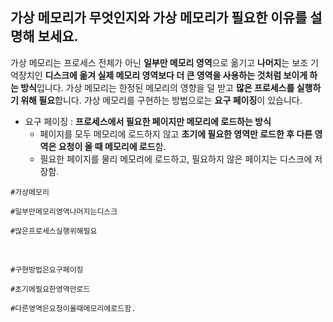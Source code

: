 ## 가상 메모리가 무엇인지와 가상 메모리가 필요한 이유를 설명해 보세요.

가상 메모리는 프로세스 전체가 아닌 **일부만 메모리 영역**으로 옮기고 **나머지**는 보조 기억장치인 **디스크에 옮겨 실제 메모리 영역보다 더 큰 영역을 사용하는 것처럼 보이게 하는 방식**입니다. 가상 메모리는 한정된 메모리의 영향을 덜 받고 **많은 프로세스를 실행하기 위해 필요**합니다. 가상 메모리를 구현하는 방법으로는 **요구 페이징**이 있습니다.

- 요구 페이징 : **프로세스에서 필요한 페이지만 메모리에 로드하는 방식**
  - 페이지를 모두 메모리에 로드하지 않고 **초기에 필요한 영역만 로드한 후 다른 영역은 요청이 올 때 메모리에 로드**함.
  - 필요한 페이지를 물리 메모리에 로드하고, 필요하지 않은 페이지는 디스크에 저장함.

`#가상메모리`

`#일부만메모리영역나머지는디스크`

`#많은프로세스실행위해필요`

<br>

`#구현방법은요구페이징`

`#초기에필요한영역만로드`

`#다른영역은요청이올때메모리에로드함.`
